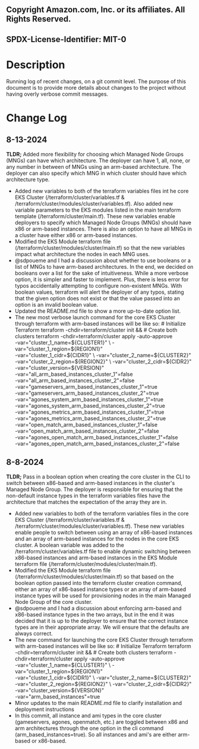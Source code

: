 ## Copyright Amazon.com, Inc. or its affiliates. All Rights Reserved.
## SPDX-License-Identifier: MIT-0

# Description
Running log of recent changes, on a git commit level. The purpose of this document is to provide more details about changes to the project without having overly verbose commit messages.

# Change Log
## 8-13-2024
**TLDR;** Added more flexibility for choosing which Managed Node Groups (MNGs) can have which architecture. The deployer can have 1, all, none, or any number in between of MNGs using an arm-based architecture. The deployer can also specify which MNG in which cluster should have which architecture type.

- Added new variables to both of the terraform variables files int he core EKS Cluster (/terraform/cluster/variables.tf & /terraform/cluster/modules/cluster/variables.tf). Also added new variable parameters to the EKS modules listed in the main terraform template (/terraform/cluster/main.tf). These new variables enable deployers to specify which Managed Node Groups (MNGs) should have x86 or arm-based instances. There is also an option to have all MNGs in a cluster have either x86 or arm-based instances.
- Modified the EKS Module terraform file (/terraform/cluster/modules/cluster/main.tf) so that the new variables impact what architecture the nodes in each MNG uses.
- @sdpoueme and I had a discussion about whether to use booleans or a list of MNGs to have arm-based architectures. In the end, we decided on booleans over a list for the sake of intuitiveness. While a more verbose option, it is simpler and faster to implement. Plus, there is less error for typos accidentally attempting to configure non-existent MNGs. With boolean values, terraform will alert the deployer of any typos, stating that the given option does not exist or that the value passed into an option is an invalid boolean value.
- Updated the README.md file to show a more up-to-date option list.
- The new most verbose launch command for the core EKS Cluster through terraform with arm-based instances will be like so:
\# Initialize Terraform
terraform -chdir=terraform/cluster init &&
\# Create both clusters
terraform -chdir=terraform/cluster apply -auto-approve \
 -var="cluster_1_name=${CLUSTER1}" \
 -var="cluster_1_region=${REGION1}" \
 -var="cluster_1_cidr=${CIDR1}" \
 -var="cluster_2_name=${CLUSTER2}" \
 -var="cluster_2_region=${REGION2}" \
 -var="cluster_2_cidr=${CIDR2}" \
 -var="cluster_version=${VERSION}" \
 -var="all_arm_based_instances_cluster_1"=false \
 -var="all_arm_based_instances_cluster_2"=false \
 -var="gameservers_arm_based_instances_cluster_1"=true \
 -var="gameservers_arm_based_instances_cluster_2"=true \
 -var="agones_system_arm_based_instances_cluster_1"=true \
 -var="agones_system_arm_based_instances_cluster_2"=true \
 -var="agones_metrics_arm_based_instances_cluster_1"=true \
 -var="agones_metrics_arm_based_instances_cluster_2"=true \
 -var="open_match_arm_based_instances_cluster_1"=false \
 -var="open_match_arm_based_instances_cluster_2"=false \
 -var="agones_open_match_arm_based_instances_cluster_1"=false \
 -var="agones_open_match_arm_based_instances_cluster_2"=false



## 8-8-2024
**TLDR;** Pass in a boolean option when creating the core cluster in the CLI to switch between x86-based and arm-based instances in the cluster's Managed Node Group. The deployer is responsible for ensuring that the non-default instance types in the terraform variables files have the architecture that matches the expectation of the array they are in.

- Added new variables to both of the terraform variables files in the core EKS Cluster (/terraform/cluster/variables.tf & /terraform/cluster/modules/cluster/variables.tf). These new variables enable people to switch between using an array of x86-based instances and an array of arm-based instances for the nodes in the core EKS cluster. A boolean variable was added to the /terraform/cluster/variables.tf file to enable dynamic switching between x86-based instances and arm-based instances in the EKS Module terraform file (/terraform/cluster/modules/cluster/main.tf).
- Modified the EKS Module terraform file (/terraform/cluster/modules/cluster/main.tf) so that based on the boolean option passed into the terraform cluster creation command, either an array of x86-based instance types or an array of arm-based instance types will be used for provisioning nodes in the main Managed Node Group of the core cluster.
- @sdpoueme and I had a discussion about enforcing arm-based and x86-based instance types in the two arrays, but in the end it was decided that it is up to the deployer to ensure that the correct instance types are in their appropriate array. We will ensure that the defaults are always correct.
- The new command for launching the core EKS Cluster through terraform with arm-based instances will be like so:
\# Initialize Terraform
terraform -chdir=terraform/cluster init &&
\# Create both clusters
terraform -chdir=terraform/cluster apply -auto-approve \
 -var="cluster_1_name=${CLUSTER1}" \
 -var="cluster_1_region=${REGION1}" \
 -var="cluster_1_cidr=${CIDR1}" \
 -var="cluster_2_name=${CLUSTER2}" \
 -var="cluster_2_region=${REGION2}" \
 -var="cluster_2_cidr=${CIDR2}" \
 -var="cluster_version=${VERSION}" \
 -var="arm_based_instances"=true
- Minor updates to the main README.md file to clarify installation and deployment instructions
- In this commit, all instance and ami types in the core cluster (gameservers, agones, openmatch, etc.) are toggled between x86 and arm architectures through the one option in the cli command (arm_based_instances=true). So all instances and ami's are either arm-based or x86-based.
